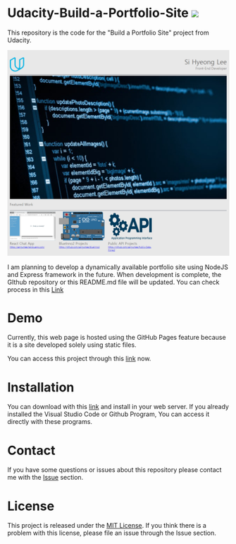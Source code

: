# Udacity-Build-a-Portfolio-Site ![](https://img.shields.io/badge/Code%20Statue-Close-red.svg)
This repository is the code for the "Build a Portfolio Site" project from Udacity.

<img src="./img/demo.png"/>

I am planning to develop a dynamically available portfolio site using NodeJS and Express framework in the future. When development is complete, the GIthub repository or this README.md file will be updated. You can check process in this [Link](https://github.com/sangumee/Udacity-Build-a-Portfolio-Site-Express)

# Demo
Currently, this web page is hosted using the GitHub Pages feature because it is a site developed solely using static files.

You can access this project through this [link](https://sangumee.github.io/Udacity-Build-a-Portfolio-Site/) now.

# Installation
You can download with this [link](https://github.com/sangumee/Udacity-Build-a-Portfolio-Site/archive/master.zip) and install in your web server. If you already installed the Visual Studio Code or Github Program, You can access it directly with these programs.

# Contact
If you have some questions or issues about this repository please contact me with the [Issue](https://github.com/sangumee/Udacity-Build-a-Portfolio-Site/issues) section.

# License
This project is released under the [MIT License](https://choosealicense.com/licenses/mit/). If you think there is a problem with this license, please file an issue through the Issue section.


